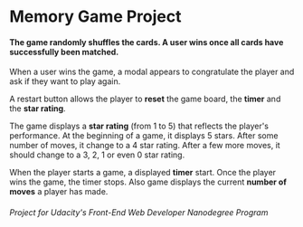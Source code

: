 # Memory Game Project

#### The game randomly shuffles the cards. A user wins once all cards have successfully been matched.

When a user wins the game, a modal appears to congratulate the player and ask if they want to play again.

A restart button allows the player to **reset** the game board, the **timer** and the **star rating**.

The game displays a **star rating** (from 1 to 5) that reflects the player's performance. At the beginning of a game, it displays 5 stars. After some number of moves, it change to a 4 star rating. After a few more moves, it should change to a 3, 2, 1 or even 0 star rating.

When the player starts a game, a displayed **timer** start. Once the player wins the game, the timer stops. Also game displays the current **number of moves** a player has made.


###### _Project for Udacity's Front-End Web Developer Nanodegree Program_

